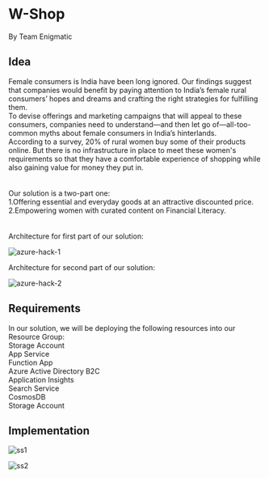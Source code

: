 # W-Shop 
By Team Enigmatic 

## Idea

Female consumers is India have been long ignored. Our findings suggest that companies would benefit by paying attention to India’s female rural consumers’ hopes and dreams and crafting the right strategies for fulfilling them. <br />
To devise offerings and marketing campaigns that will appeal to these consumers, companies need to understand—and then let go of—all-too-common myths about female consumers in India’s hinterlands. <br />
According to a survey, 20% of rural women buy some of their products online. But there is no infrastructure in place to meet these women's requirements so that they have a comfortable experience of shopping while also gaining value for money they put in. <br />
<br /> <br />
Our solution is a two-part one: <br />
1.Offering essential and everyday goods at an attractive discounted price. <br />
2.Empowering women with curated content on Financial Literacy. <br />
<br /> <br />
Architecture for first part of our solution: <br />

![azure-hack-1](https://user-images.githubusercontent.com/74253329/174651579-83eb5bbd-3172-476a-b797-1e4f075545c9.png)

Architecture for second part of our solution: <br />

![azure-hack-2](https://user-images.githubusercontent.com/74253329/174651692-1725c3b0-835a-45d3-bd25-995df488834e.png)

## Requirements

In our solution, we will be deploying the following resources into our Resource Group: <br />
Storage Account <br />
App Service <br />
Function App <br />
Azure Active Directory B2C <br />
Application Insights <br />
Search Service <br />
CosmosDB <br />
Storage Account <br />

## Implementation
![ss1](https://user-images.githubusercontent.com/50752220/174659303-5050c72e-797f-4a17-9d9d-479731e6fdb2.png)

![ss2](https://user-images.githubusercontent.com/50752220/174659320-6ffa301c-bf5f-4b18-9b0d-8aad7838194f.png)

